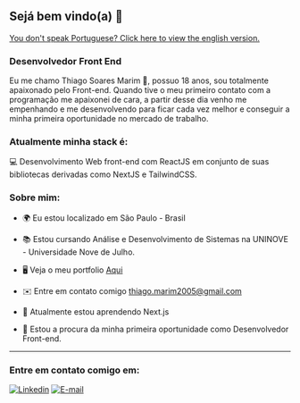 ## Sejá bem vindo(a) 👋

<a href="https://github.com/thiagomarim/thiagomarim/blob/main/README-EN.md">You don't speak Portuguese? Click here to view the english version.</a>

### Desenvolvedor Front End

Eu me chamo Thiago Soares Marim 🚀, possuo 18 anos, sou totalmente apaixonado pelo Front-end. Quando tive o meu primeiro contato com a programação me apaixonei de cara, a partir desse dia venho me empenhando e me desenvolvendo para ficar cada vez melhor e conseguir a minha primeira oportunidade no mercado de trabalho.

### Atualmente minha stack é:

💻 Desenvolvimento Web front-end com ReactJS em conjunto de suas bibliotecas derivadas como NextJS e TailwindCSS.

### Sobre mim:

- 🌍  Eu estou localizado em São Paulo - Brasil

- 📚 Estou cursando Análise e Desenvolvimento de Sistemas na UNINOVE - Universidade Nove de Julho.

- 🖥️  Veja o meu portfolio [Aqui](https://thiagomarim-me.vercel.app/)

- ✉️  Entre em contato comigo [thiago.marim2005@gmail.com](mailto:thiago.marim2005@gmail.com)

- 🧠  Atualmente estou aprendendo Next.js

- 🤝  Estou a procura da minha primeira oportunidade como Desenvolvedor Front-end.

<hr>

### Entre em contato comigo em:
[![Linkedin](https://img.shields.io/badge/Linkedin-2867b2?style=for-the-badge&logo=linkedin&logoColor=white)](https://www.linkedin.com/in/thiago-marim/)
[![E-mail](https://img.shields.io/badge/Email-EA4335?style=for-the-badge&logo=gmail&logoColor=white)](mailto:thiago.marim2005@gmail.com)
